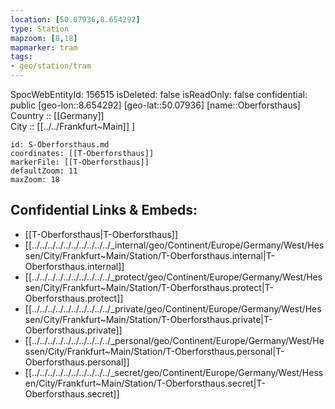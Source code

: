 ```yaml
---
location: [50.07936,8.654292] 
type: Station 
mapzoom: [8,18] 
mapmarker: tram 
tags:
- geo/station/tram
---
```

SpocWebEntityId: 156515
isDeleted: false
isReadOnly: false
confidential: public
[geo-lon::8.654292] 
[geo-lat::50.07936] 
[name::Oberforsthaus] 
Country :: [[Germany]]  
City :: [[../../Frankfurt~Main]] ] 


```leaflet
id: S-Oberforsthaus.md
coordinates: [[T-Oberforsthaus]] 
markerFile: [[T-Oberforsthaus]] 
defaultZoom: 11 
maxZoom: 18
```


## Confidential Links & Embeds: 
- [[T-Oberforsthaus|T-Oberforsthaus]] 
- [[../../../../../../../../../../_internal/geo/Continent/Europe/Germany/West/Hessen/City/Frankfurt~Main/Station/T-Oberforsthaus.internal|T-Oberforsthaus.internal]] 
- [[../../../../../../../../../../_protect/geo/Continent/Europe/Germany/West/Hessen/City/Frankfurt~Main/Station/T-Oberforsthaus.protect|T-Oberforsthaus.protect]] 
- [[../../../../../../../../../../_private/geo/Continent/Europe/Germany/West/Hessen/City/Frankfurt~Main/Station/T-Oberforsthaus.private|T-Oberforsthaus.private]] 
- [[../../../../../../../../../../_personal/geo/Continent/Europe/Germany/West/Hessen/City/Frankfurt~Main/Station/T-Oberforsthaus.personal|T-Oberforsthaus.personal]] 
- [[../../../../../../../../../../_secret/geo/Continent/Europe/Germany/West/Hessen/City/Frankfurt~Main/Station/T-Oberforsthaus.secret|T-Oberforsthaus.secret]] 
